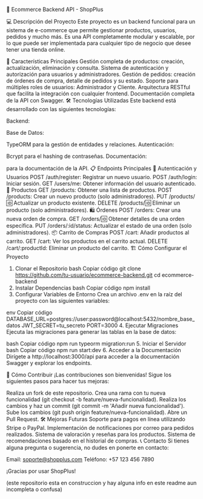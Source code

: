 🛒 Ecommerce Backend API - ShopPlus

💻 Descripción del Proyecto
Este proyecto es un backend funcional para un sistema de e-commerce que permite gestionar productos, usuarios, pedidos y mucho más. Es una API completamente modular y escalable, por lo que puede ser implementada para cualquier tipo de negocio que desee tener una tienda online.

🚀 Características Principales
Gestión completa de productos: creación, actualización, eliminación y consulta.
Sistema de autenticación y autorización para usuarios y administradores.
Gestión de pedidos: creación de órdenes de compra, detalle de pedidos y su estado.
Soporte para múltiples roles de usuarios: Administrador y Cliente.
Arquitectura RESTful que facilita la integración con cualquier frontend.
Documentación completa de la API con Swagger.
🛠️ Tecnologías Utilizadas
Este backend está desarrollado con las siguientes tecnologías:

Backend:



Base de Datos:


TypeORM para la gestión de entidades y relaciones.
Autenticación:

Bcrypt para el hashing de contraseñas.
Documentación:

para la documentación de la API.
📋 Endpoints Principales
🔑 Autenticación y Usuarios
POST /auth/register: Registrar un nuevo usuario.
POST /auth/login: Iniciar sesión.
GET /users/me: Obtener información del usuario autenticado.
🛒 Productos
GET /products: Obtener una lista de productos.
POST /products: Crear un nuevo producto (solo administradores).
PUT /products/:id: Actualizar un producto existente.
DELETE /products/:id: Eliminar un producto (solo administradores).
🛍️ Órdenes
POST /orders: Crear una nueva orden de compra.
GET /orders/:id: Obtener detalles de una orden específica.
PUT /orders/:id/status: Actualizar el estado de una orden (solo administradores).
📦 Carrito de Compras
POST /cart: Añadir productos al carrito.
GET /cart: Ver los productos en el carrito actual.
DELETE /cart/:productId: Eliminar un producto del carrito.
🏗️ Cómo Configurar el Proyecto
1. Clonar el Repositorio
bash
Copiar código
git clone https://github.com/tu-usuario/ecommerce-backend.git
cd ecommerce-backend
2. Instalar Dependencias
bash
Copiar código
npm install
3. Configurar Variables de Entorno
Crea un archivo .env en la raíz del proyecto con las siguientes variables:

env
Copiar código
DATABASE_URL=postgres://user:password@localhost:5432/nombre_base_datos
JWT_SECRET=tu_secreto
PORT=3000
4. Ejecutar Migraciones
Ejecuta las migraciones para generar las tablas en la base de datos:

bash
Copiar código
npm run typeorm migration:run
5. Iniciar el Servidor
bash
Copiar código
npm run start:dev
6. Acceder a la Documentación
Dirígete a http://localhost:3000/api para acceder a la documentación Swagger y explorar los endpoints.

🌟 Cómo Contribuir
¡Las contribuciones son bienvenidas! Sigue los siguientes pasos para hacer tus mejoras:

Realiza un fork de este repositorio.
Crea una rama con tu nueva funcionalidad (git checkout -b feature/nueva-funcionalidad).
Realiza los cambios y haz un commit (git commit -m 'Añadir nueva funcionalidad').
Sube los cambios (git push origin feature/nueva-funcionalidad).
Abre un Pull Request.
🛠️ Mejoras Futuras
Soporte para pagos en línea utilizando Stripe o PayPal.
Implementación de notificaciones por correo para pedidos realizados.
Sistema de valoración y reseñas para los productos.
Sistema de recomendaciones basado en el historial de compras.
📞 Contacto
Si tienes alguna pregunta o sugerencia, no dudes en ponerte en contacto:

Email: soporte@shopplus.com
Teléfono: +57 123 456 7890

¡Gracias por usar ShopPlus!

(este repositorio esta en construccion y hay alguna info en este readme aun incompleta o confusa)